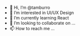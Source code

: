 - 👋 Hi, I’m @tamburro
- 👀 I’m interested in UI/UX Design
- 🌱 I’m currently learning React
- 💞️ I’m looking to collaborate on ...
- 📫 How to reach me ...

<!---
tamburro/tamburro is a ✨ special ✨ repository because its `README.md` (this file) appears on your GitHub profile.
You can click the Preview link to take a look at your changes.
--->

